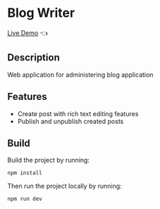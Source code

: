 # Blog Writer

[Live Demo](https://blog-api-admin.netlify.app/) :point_left:

Description
-----------

Web application for administering blog application

Features
--------

- Create post with rich text editing features
- Publish and unpublish created posts

Build
-----

Build the project by running:

    npm install 

Then run the project locally by running:

    npm run dev 